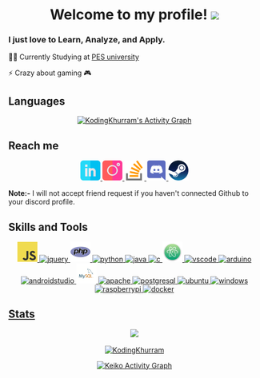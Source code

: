 <h1 align="center">
  Welcome to my profile!
  <img src="https://media.giphy.com/media/hvRJCLFzcasrR4ia7z/giphy.gif" width="28">
</h1>

<h3>I just love to Learn, Analyze, and Apply.</h3>

<p> 👨‍🎓 Currently Studying at <a href="https://pes.edu/" target="_blank"> PES university </a> </p>
<p> ⚡ Crazy about gaming 🎮 </p>

<h2> Languages </h2>

<p align="center">
  <a href="https://github-readme-stats.vercel.app/api/top-langs/?username=KodingKhurram&theme=radical&langs_count=6&layout=compact"><img alt="KodingKhurram's Activity Graph" src="https://github-readme-stats.vercel.app/api/top-langs/?username=KodingKhurram&theme=radical&langs_count=6&layout=compact" /></a>
 </p>


<h2>Reach me</h2>

<p align="center">
  <a href="https://www.linkedin.com/in/mohammed-khurram-667547198/" target="_blank">
    <img height="40" width="40" src="https://github.com/KodingKhurram/KodingKhurram/blob/main/icons/linkedin.png" alt="linkedin" />
  </a>
  <a href="https://instagram.com/khurram_the_k1ng">
    <img height="40" width="40" src="https://github.com/KodingKhurram/KodingKhurram/blob/main/icons/instagram.png" alt="instagram" />
  </a>
  <a href="https://stackoverflow.com/users/15523591/mohammed-khurram" target="_blank">
    <img height="40" width="40" src="https://github.com/KodingKhurram/KodingKhurram/blob/main/icons/stack-overflow.png" alt="stackoverflow" />
  </a>
  <a href="https://discord.com/users/732539891350503434" target="_blank">
    <img height="40" width="40" src="https://github.com/KodingKhurram/KodingKhurram/blob/main/icons/discord.png" alt="discord" />
  </a>
  <a href="https://steamcommunity.com/id/BlueBrawler" target="_blank">
    <img height="40" width="40" src="https://github.com/KodingKhurram/KodingKhurram/blob/main/icons/steam.png" alt="discord" />
  </a>
</p>
<strong>Note:-</strong> I will not accept friend request if you haven't connected Github to your discord profile.

<!--
<h2>Back-end development</h2>

<table>
  <tr>
    <th align="center">PHP</th>
  </tr>
  <tr>
    <td align="center">
      <img src="https://i0.wp.com/phpmagazine.net/wp-content/uploads/2020/09/php8.png?fit=420%2C206&ssl=1" height="60">
    </td>
  </tr>
</table>
-->

<h2>Skills and Tools</h2>

<p align="center">
  <a href="https://www.javascript.com/" target="_blank"><img src="https://raw.githubusercontent.com/github/explore/80688e429a7d4ef2fca1e82350fe8e3517d3494d/topics/javascript/javascript.png" alt="javascript" width="40" height="40"/>
  <a href="https://www.jquery.com/" target="_blank"><img src="https://jquery.com/jquery-wp-content/themes/jquery/images/logo-jquery.png" alt="jquery" height="40"/>
  <a href="https://www.php.net/" target="_blank"><img src="https://raw.githubusercontent.com/github/explore/80688e429a7d4ef2fca1e82350fe8e3517d3494d/topics/php/php.png" alt="php" width="40" height="40"/>
  <a href="https://www.python.org" target="_blank"><img src="https://github.com/keikomori/icons-badges/blob/master/icons/Python/python.svg" alt="python" width="40" height="40"/>
  <a href="https://www.java.com" target="_blank"><img src="https://github.com/keikomori/icons-badges/blob/master/icons/Java/java.png" alt="java" width="40" height="40"/>
  <a href="https://www.learn-c.org" target="_blank"><img src="https://github.com/keikomori/icons-badges/blob/master/icons/C/c.svg" alt="c" width="40" height="40"/>
  <a href="https://atom.io/" target="_blank"><img src="https://raw.githubusercontent.com/github/explore/80688e429a7d4ef2fca1e82350fe8e3517d3494d/topics/atom/atom.png" alt="atom" width="40" height="40"/>
  <a href="https://code.visualstudio.com" target="_blank"><img src="https://github.com/keikomori/icons-badges/blob/master/icons/VSCode/vscode.svg" alt="vscode" width="40" height="40"/>
  <a href="https://www.arduino.cc" target="_blank"><img src="https://github.com/keikomori/icons-badges/blob/master/icons/Arduino/arduino.png" alt="arduino" width="40" height="40"/>
  <a href="https://developer.android.com/studio/" target="_blank"><img src="https://github.com/keikomori/icons-badges/blob/master/icons/Android/android.svg" alt="androidstudio" width="40" height="40"/>
  <a href="https://www.mysql.com/" target="_blank"><img src="https://raw.githubusercontent.com/github/explore/80688e429a7d4ef2fca1e82350fe8e3517d3494d/topics/mysql/mysql.png" alt="mysql" width="40" height="40"/>
  <a href="https://httpd.apache.org/" target="_blank"><img src="https://upload.wikimedia.org/wikipedia/commons/thumb/1/10/Apache_HTTP_server_logo_%282019-present%29.svg/1200px-Apache_HTTP_server_logo_%282019-present%29.svg.png" alt="apache" height="40"/>
  <a href="https://www.postgresql.org" target="_blank"><img src="https://github.com/keikomori/icons-badges/blob/master/icons/Postgresql/postgresql.svg" alt="postgresql" width="40" height="40"/>
  <a href="https://ubuntu.com/" target="_blank"><img src="https://github.com/keikomori/icons-badges/blob/master/icons/Ubuntu/ubuntu.svg" alt="ubuntu" width="40" height="40"/>
  <a href="https://www.microsoft.com/pt-br/windows/"><img src="https://github.com/keikomori/icons-badges/blob/master/icons/Windows/windows.svg" alt="windows" width="40" height="40"/>
  <a href="https://www.raspberrypi.org/software/operating-systems" target="_blank"><img src="https://github.com/keikomori/icons-badges/blob/master/icons/Raspberry%20Pi/raspberry_pi.svg" alt="raspberrypi" width="40" height="40"/>
  <a href="https://www.docker.com/" target="_blank"><img src="https://github.com/keikomori/icons-badges/blob/master/icons/Docker/docker.svg" alt="docker" width="40" height="40"/>
</p>

<h2>Stats</h2>
    <p align="center">
      <img src="https://github-readme-stats.vercel.app/api?username=KodingKhurram&count_private=true&show_icons=true&theme=radical">
    </p>
    <p align="center">
      <img src="http://github-readme-streak-stats.herokuapp.com?user=KodingKhurram&theme=dracula" alt="KodingKhurram" />
    </p>
    <p align="center">
      <a href="https://github.com/ashutosh00710/github-readme-activity-graph"><img alt="Keiko Activity Graph" src="https://activity-graph.herokuapp.com/graph?username=KodingKhurram&bg_color=1F222E&color=F8D866&line=F85D7F&point=FFFFFF&hide_border=true" /></a>
    </p>

<!--
**KodingKhurram/KodingKhurram** is a ✨ _special_ ✨ repository because its `README.md` (this file) appears on your GitHub profile.

Here are some ideas to get you started:

- 🔭 I’m currently working on ...
- 🌱 I’m currently learning ...
- 👯 I’m looking to collaborate on ...
- 🤔 I’m looking for help with ...
- 💬 Ask me about ...
- 📫 How to reach me: ...
- 😄 Pronouns: ...
- ⚡ Fun fact: ...
-->
